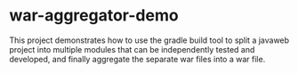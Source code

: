 # war-aggregator-demo
This project demonstrates how to use the gradle build tool to split a javaweb project into multiple modules that can be independently tested and developed, and finally aggregate the separate war files into a war file.

